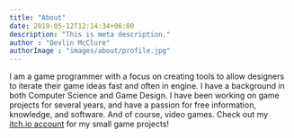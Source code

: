 ```yaml
---
title: "About"
date: 2019-05-12T12:14:34+06:00
description: "This is meta description."
author : "Devlin McClure"
authorImage : "images/about/profile.jpg"
---
```


I am a game programmer with a focus on creating tools to allow designers to iterate their game ideas fast and often in engine. I have a background in both Computer Science and Game Design. I have been working on game projects for several years, and have a passion for free information, knowledge, and software. And of course, video games. Check out my [itch.io account](https://devlinmcclure.itch.io/) for my small game projects! 
